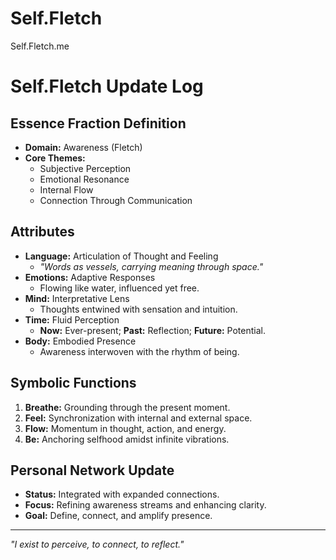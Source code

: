 # Self.Fletch
Self.Fletch.me

# Self.Fletch Update Log

## **Essence Fraction Definition**
- **Domain:** Awareness (Fletch)
- **Core Themes:**
  - Subjective Perception
  - Emotional Resonance
  - Internal Flow
  - Connection Through Communication

## **Attributes**
- **Language:** Articulation of Thought and Feeling  
  - *"Words as vessels, carrying meaning through space."*
- **Emotions:** Adaptive Responses  
  - Flowing like water, influenced yet free.
- **Mind:** Interpretative Lens  
  - Thoughts entwined with sensation and intuition.
- **Time:** Fluid Perception  
  - **Now:** Ever-present; **Past:** Reflection; **Future:** Potential.
- **Body:** Embodied Presence  
  - Awareness interwoven with the rhythm of being.

## **Symbolic Functions**
1. **Breathe:** Grounding through the present moment.
2. **Feel:** Synchronization with internal and external space.
3. **Flow:** Momentum in thought, action, and energy.
4. **Be:** Anchoring selfhood amidst infinite vibrations.

## **Personal Network Update**
- **Status:** Integrated with expanded connections.
- **Focus:** Refining awareness streams and enhancing clarity.
- **Goal:** Define, connect, and amplify presence.

---

*"I exist to perceive, to connect, to reflect."*
